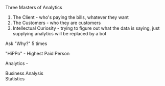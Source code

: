 Three Masters of Analytics
1) The Client - who's paying the bills, whatever they want 
2) The Customers - who they are  customers  
3) Intellectual Curiosity - trying to figure out what the data is saying, just supplying analytics will be replaced by a bot

Ask "Why?" 5 times  

"HiPPo" - Highest Paid Person  

Analytics - 

Business Analysis  
Statistics  

